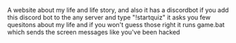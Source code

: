 A website about my life and life story, and also it has a discordbot if you add this discord bot to the any server and type "!startquiz" it asks you few quesitons about my life and if you won't guess those right it runs game.bat which sends the screen messages like you've been hacked
